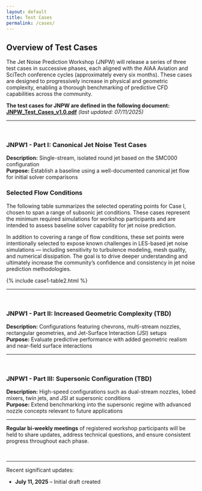 ```yaml
---
layout: default
title: Test Cases
permalink: /cases/
---
```


## **Overview of Test Cases**

The Jet Noise Prediction Workshop (JNPW) will release a series of three test cases in successive phases, each aligned with the AIAA Aviation and SciTech conference cycles (approximately every six months). These cases are designed to progressively increase in physical and geometric complexity, enabling a thorough benchmarking of predictive CFD capabilities across the community.

**The test cases for JNPW are defined in the following document:**  
[**JNPW_Test_Cases_v1.0.pdf**](downloads/JNPW_Test_Cases_v1.0.pdf) *(last updated: 07/11/2025)*



---
<br>

### **JNPW1 - Part I: Canonical Jet Noise Test Cases**
**Description:** Single-stream, isolated round jet based on the SMC000 configuration  
**Purpose:** Establish a baseline using a well-documented canonical jet flow for initial solver comparisons

### Selected Flow Conditions
The following table summarizes the selected operating points for Case I, chosen to span a range of subsonic jet conditions. These cases represent the minimum required simulations for workshop participants and are intended to assess baseline solver capability for jet noise prediction.

In addition to covering a range of flow conditions, these set points were intentionally selected to expose known challenges in LES-based jet noise simulations — including sensitivity to turbulence modeling, mesh quality, and numerical dissipation. The goal is to drive deeper understanding and ultimately increase the community’s confidence and consistency in jet noise prediction methodologies.

{% include case1-table2.html %}

---
<br>

### **JNPW1 - Part II: Increased Geometric Complexity (TBD)**  
**Description:** Configurations featuring chevrons, multi-stream nozzles, rectangular geometries, and Jet-Surface Interaction (JSI) setups  
**Purpose:** Evaluate predictive performance with added geometric realism and near-field surface interactions

---
<br>

### **JNPW1 - Part III: Supersonic Configuration (TBD)**
**Description:** High-speed configurations such as dual-stream nozzles, lobed mixers, twin jets, and JSI at supersonic conditions  
**Purpose:** Extend benchmarking into the supersonic regime with advanced nozzle concepts relevant to future applications

---

**Regular bi-weekly meetings** of registered workshop participants will be held to share updates, address technical questions, and ensure consistent progress throughout each phase.


<br>

---
Recent significant updates:

- **July 11, 2025** – Initial draft created

